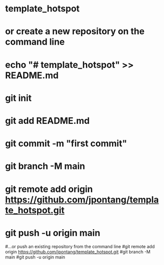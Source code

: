 # template_hotspot
# or create a new repository on the command line
# echo "# template_hotspot" >> README.md
# git init
# git add README.md
# git commit -m "first commit"
# git branch -M main
# git remote add origin https://github.com/jpontang/template_hotspot.git
# git push -u origin main


#…or push an existing repository from the command line
#git remote add origin https://github.com/jpontang/template_hotspot.git
#git branch -M main
#git push -u origin main
